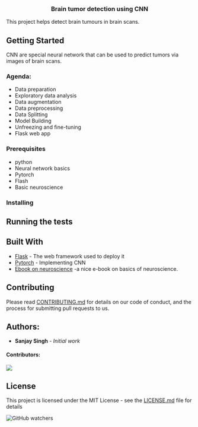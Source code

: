 
<h3 align="center">Brain tumor detection using CNN</h3>
This project helps detect brain tumours in brain scans.

## Getting Started

CNN are special neural network that can be used to predict tumors via images of brain scans.
### Agenda:
- Data preparation
- Exploratory data analysis
- Data augmentation
- Data preprocessing
- Data Splitting
- Model Building
- Unfreezing and fine-tuning
- Flask web app

### Prerequisites

- python
- Neural network basics
- Pytorch
- Flash
- Basic neuroscience


### Installing



## Running the tests



## Built With

* [Flask](https://flask.palletsprojects.com/en/stable/) - The web framework used to deploy it
* [Pytorch](https://pytorch.org/) - Implementing CNN
* [Ebook on neuroscience](https://mrgreene09.github.io/computational-neuroscience-textbook/index.html) -a nice e-book on basics of neuroscience.

## Contributing

Please read [CONTRIBUTING.md](https://gist.github.com/PurpleBooth/b24679402957c63ec426) for details on our code of conduct, and the process for submitting pull requests to us.



## Authors:

* **Sanjay Singh** - *Initial work* 

#### Contributors:

<a href="https://github.com/MimoHasPurpose/brain-tumour-detection/graphs/contributors">
  <img src="https://contrib.rocks/image?repo=MimoHasPurpose/brain-tumour-detection" />
</a>


## License

This project is licensed under the MIT License - see the [LICENSE.md](LICENSE.md) file for details



![GitHub watchers](https://img.shields.io/github/watchers/MimoHasPurpose/brain-tumour-detection)

